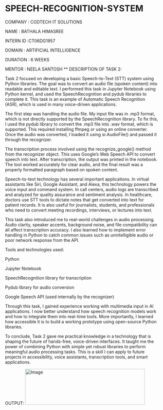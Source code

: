 # SPEECH-RECOGNITION-SYSTEM
COMPANY : CODTECH IT SOLUTIONS

NAME : BATHALA HIMASREE

INTERN ID :CT06DG1957

DOMAIN : ARTIFICIAL INTELLIGENCE

DURATION : 6 WEEKS

MENTOR : NEELA SANTOSH
** DESCRIPTION OF TASK 2:


Task 2 focused on developing a basic Speech-to-Text (STT) system using Python libraries. The goal was to convert an audio file (spoken content) into readable and editable text. I performed this task in Jupyter Notebook using Python kernel, and used the SpeechRecognition and pydub libraries to complete it. This task is an example of Automatic Speech Recognition (ASR), which is used in many voice-driven applications.

The first step was handling the audio file. My input file was in .mp3 format, which is not directly supported by the SpeechRecognition library. To fix this, I used the pydub library to convert the .mp3 file into .wav format, which is supported. This required installing ffmpeg or using an online converter. Once the audio was converted, I loaded it using sr.AudioFile() and passed it through the recognizer.

The transcription process involved using the recognize_google() method from the recognizer object. This uses Google’s Web Speech API to convert speech into text. After transcription, the output was printed in the notebook. The tool worked accurately for clear audio, and the final result was a properly formatted paragraph based on spoken content.

Speech-to-text technology has several important applications. In virtual assistants like Siri, Google Assistant, and Alexa, this technology powers the voice input and command system. In call centers, audio logs are transcribed and analyzed for quality assurance and sentiment analysis. In healthcare, doctors use STT tools to dictate notes that get converted into text for patient records. It is also useful for journalists, students, and professionals who need to convert meeting recordings, interviews, or lectures into text.

This task also introduced me to real-world challenges in audio processing. Audio clarity, speaker accents, background noise, and file compatibility can all affect transcription accuracy. I also learned how to implement error handling in Python to catch common issues such as unintelligible audio or poor network response from the API.

Tools and technologies used:

Python

Jupyter Notebook

SpeechRecognition library for transcription

Pydub library for audio conversion

Google Speech API (used internally by the recognizer)

Through this task, I gained experience working with multimedia input in AI applications. I now better understand how speech recognition models work and how to integrate them into real-time tools. More importantly, I learned how accessible it is to build a working prototype using open-source Python libraries.

To conclude, Task 2 gave me practical knowledge in a technology that is shaping the future of hands-free, voice-driven interfaces. It taught me the power of combining Python with simple yet robust libraries to perform meaningful audio processing tasks. This is a skill I can apply to future projects in accessibility, voice assistants, transcription tools, and smart applications.

OUTPUT:
<img width="393" height="118" alt="Image" src="https://github.com/user-attachments/assets/b998b165-5af4-45ca-9874-c5ab52f4c914" />
